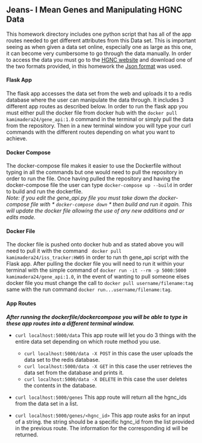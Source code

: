 
## Jeans- I Mean Genes and Manipulating HGNC Data

This homework directory includes one python script that has all of the app
routes needed to get different attributes from this Data set. This is
important seeing as when given a data set online, especially one as large as this
one, it can become very cumbersome to go through the data manually.
In order to access the data you must go to the [HGNC website][1] and download one of the two formats provided, in this homework the [Json format][2] was used.

[1]: <https://www.genenames.org/download/archive/> "HGNC link"
[2]: <https://ftp.ebi.ac.uk/pub/databases/genenames/hgnc/json/hgnc_complete_set.json> "Json Link"

#### Flask App

The flask app accesses the data set from the web and uploads it to a redis database where the user can manipulate the data through. It includes 3 different app routes 
as described below.
In order to run the flask app you must either pull the docker file from docker hub 
with the `docker pull kamimadera24/gene_api:1.0` command in the terminal or simply 
pull the data from the repository. Then in a new terminal window you will type your curl commands with the different routes depending on what you want to achieve.

#### Docker Compose

The docker-compose file makes it easier to use the Dockerfile without typing in 
all the commands but one would need to pull the repository in order to run the file.
Once having pulled the repository and having the docker-compose file the user can
type `docker-compose up --build` in order to build and run the dockerfile. <br>
*Note: if you edit the gene_api.py file you must take down the docker-compose file 
with * `docker-compose down` * then build and run it again. This will update the 
docker file allowing the use of any new additions and or edits made.*

#### Docker File

The docker file is pushed onto docker hub and as stated above you will need to pull it with the command ` docker pull kamimadera24/iss_tracker:HW05` in order to run th
gene_api script with the Flask app. After pulling the docker file you will need to 
run it within your terminal with the simple command of 
`docker run -it --rm -p 5000:5000 kamimadera24/gene_api:1.0`, in the event of 
wanting to pull someone elses docker file you must change the call to 
`docker pull username/filename:tag` same with the run command
`docker run...username/filename:tag`.

#### App Routes

***After running the dockerfile/dockercompose you will be able to type in these app routes into a different terminal window.***

* `curl localhost:5000/data` This app route will let you do 3 things with the entire
data set depending on which route method you use.
	* `curl localhost:5000/data -X POST` in this case the user uploads the 
data set to the redis database.
	* `curl localhost:5000/data -X GET` in this case the user retrieves the 
data set from the database and prints it.
	* `curl localhost:5000/data -X DELETE` in this case the user deletes the
contents in the database.

* `curl localhost:5000/genes` This app route will return all the hgnc_ids from the
data set in a list.

* `curl localhost:5000/genes/<hgnc_id>` This app route asks for an input of a 
string. the string should be a specific hgnc_id from the list provided in the
previous route. The information for the corresponding id will be returned.
